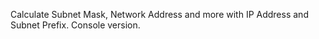 Calculate Subnet Mask, Network Address and more with IP Address and Subnet Prefix. Console version. 
